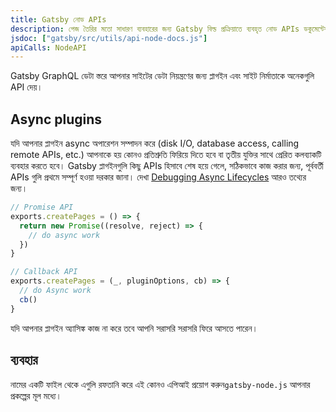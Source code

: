 ```yaml
---
title: Gatsby নোড APIs
description: পেজ তৈরির মতো সাধারণ ব্যবহারের জন্য Gatsby বিল্ড প্রক্রিয়াতে ব্যবহৃত নোড APIs ডকুমেন্টেশন
jsdoc: ["gatsby/src/utils/api-node-docs.js"]
apiCalls: NodeAPI
---
```


Gatsby GraphQL ডেটা স্তরে আপনার সাইটের ডেটা নিয়ন্ত্রণের জন্য প্লাগইন এবং সাইট নির্মাতাকে অনেকগুলি API দেয়।

## Async plugins

যদি আপনার প্লাগইন async অপারেশন সম্পাদন করে (disk I/O, database access, calling remote APIs, etc.) আপনাকে হয় কোনও প্রতিশ্রুতি ফিরিয়ে দিতে হবে বা তৃতীয় যুক্তির সাথে প্রেরিত কলব্যাকটি ব্যবহার করতে হবে। Gatsby প্লাগইনগুলি কিছু APIs হিসাবে শেষ হয়ে গেলে, সঠিকভাবে কাজ করার জন্য, পূর্ববর্তী APIs গুলি প্রথমে সম্পূর্ণ হওয়া দরকার জানা। দেখা [Debugging Async Lifecycles](/docs/debugging-async-lifecycles/) আরও তথ্যের জন্য।

```javascript
// Promise API
exports.createPages = () => {
  return new Promise((resolve, reject) => {
    // do async work
  })
}

// Callback API
exports.createPages = (_, pluginOptions, cb) => {
  // do Async work
  cb()
}
```

যদি আপনার প্লাগইন অ্যাসিঙ্ক কাজ না করে তবে আপনি সরাসরি সরাসরি ফিরে আসতে পারেন।

## ব্যবহার

নামের একটি ফাইল থেকে এগুলি রফতানি করে এই কোনও এপিআই প্রয়োগ করুন`gatsby-node.js` আপনার প্রকল্পের মূল মধ্যে।

